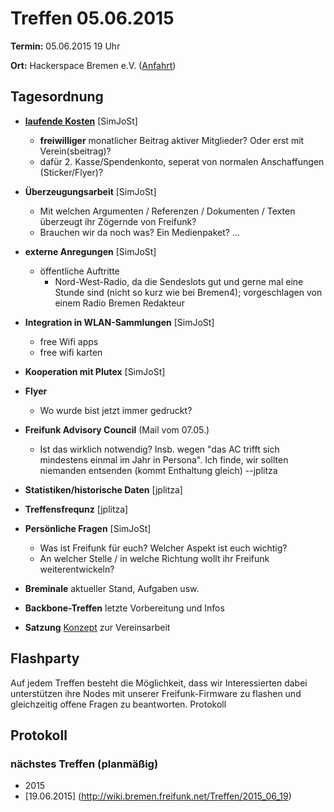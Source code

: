 # Treffen 05.06.2015

**Termin:** 05.06.2015 19 Uhr

**Ort:** Hackerspace Bremen e.V. ([Anfahrt](https://www.hackerspace-bremen.de/anfahrt/))

## Tagesordnung

* [**laufende Kosten**](http://wiki.bremen.freifunk.net/Kosten) [SimJoSt]
  * **freiwilliger** monatlicher Beitrag aktiver Mitglieder? Oder erst mit Verein(sbeitrag)?
  * dafür 2. Kasse/Spendenkonto, seperat von normalen Anschaffungen (Sticker/Flyer)?

* **Überzeugungsarbeit** [SimJoSt]
  * Mit welchen Argumenten / Referenzen / Dokumenten / Texten überzeugt ihr Zögernde von Freifunk?
  * Brauchen wir da noch was? Ein Medienpaket? ...

* **externe Anregungen** [SimJoSt]
  * öffentliche Auftritte
    * Nord-West-Radio, da die Sendeslots gut und gerne mal eine Stunde sind (nicht so kurz wie bei Bremen4); vorgeschlagen von einem Radio Bremen Redakteur

* **Integration in WLAN-Sammlungen** [SimJoSt]
  * free Wifi apps
  * free wifi karten

* **Kooperation mit Plutex** [SimJoSt]

* **Flyer**
  * Wo wurde bist jetzt immer gedruckt?

* **Freifunk Advisory Council** (Mail vom 07.05.)
  * Ist das wirklich notwendig? Insb. wegen "das AC trifft sich mindestens einmal im Jahr in Persona". Ich finde, wir sollten niemanden entsenden (kommt Enthaltung gleich) --jplitza

* **Statistiken/historische Daten** [jplitza]

* **Treffensfrequnz** [jplitza]

* **Persönliche Fragen** [SimJoSt]
  * Was ist Freifunk für euch? Welcher Aspekt ist euch wichtig?
  * An welcher Stelle / in welche Richtung wollt ihr Freifunk weiterentwickeln?

* **Breminale** aktueller Stand, Aufgaben usw.
* **Backbone-Treffen** letzte Vorbereitung und Infos
* **Satzung** [Konzept](https://pad.freifunk.net/p/ffhb-satzung) zur Vereinsarbeit

## Flashparty

Auf jedem Treffen besteht die Möglichkeit, dass wir Interessierten dabei unterstützen ihre Nodes mit unserer Freifunk-Firmware zu flashen und gleichzeitig offene Fragen zu beantworten.
Protokoll

## Protokoll


### nächstes Treffen (planmäßig)
* 2015
 * [19.06.2015] (http://wiki.bremen.freifunk.net/Treffen/2015_06_19)
